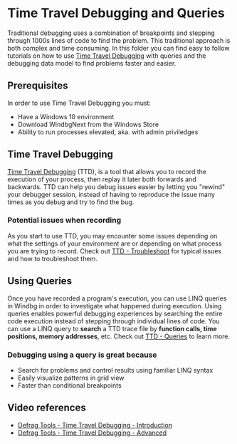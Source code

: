 # Time Travel Debugging and Queries

Traditional debugging uses a combination of breakpoints and stepping through 1000s
lines of code to find the problem. This traditional approach is both complex and
time consuming. In this folder you can find easy to follow tutorials on how to
use [Time Travel Debugging] with queries and the debugging data model to find
problems faster and easier.

## Prerequisites

In order to use Time Travel Debugging you must:

* Have a Windows 10 environment
* Download WindbgNext from the Windows Store
* Ability to run processes elevated, aka. with admin priviledges

## Time Travel Debugging

[Time Travel Debugging] (TTD), is a tool that allows you to record the execution of
your process, then replay it later both forwards and backwards. TTD can help you
debug issues easier by letting you "rewind" your debugger session, instead of having
to reproduce the issue many times as you debug and try to find the bug.

### Potential issues when recording

As you start to use TTD, you may encounter some issues depending on what the settings
of your environment are or depending on what process you are trying to record.
Check out [TTD - Troubleshoot] for typical issues and how to troubleshoot them.

## Using Queries

Once you have recorded a program's execution, you can use LINQ queries in Windbg
in order to investigate what happened during execution.
Using queries enables powerful debugging experiences by searching the entire code
execution instead of stepping through individual lines of code. You can use a LINQ
query to **search** a TTD trace file by **function calls, time positions, memory addresses**, etc.
Check out [TTD - Queries] to learn more.

### Debugging using a query is great because

* Search for problems and control results using familiar LINQ syntax
* Easily visualize patterns in grid view
* Faster than conditional breakpoints

## Video references

* [Defrag Tools - Time Travel Debugging - Introduction](https://channel9.msdn.com/Shows/Defrag-Tools/Defrag-Tools-185-Time-Travel-Debugging-Introduction)
* [Defrag Tools - Time Travel Debugging - Advanced](https://channel9.msdn.com/Shows/Defrag-Tools/Defrag-Tools-186-Time-Travel-Debugging-Advanced)

[Time Travel Debugging]: https://docs.microsoft.com/en-us/windows-hardware/drivers/debugger/time-travel-debugging-overview
[TTD - Troubleshoot]: https://docs.microsoft.com/en-us/windows-hardware/drivers/debugger/time-travel-debugging-troubleshooting
[TTD - Queries]: https://blogs.msdn.microsoft.com/windbg/2018/02/01/time-travel-debugging-queries/
